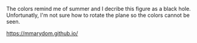 The colors remind me of summer and I decribe this figure as a black hole. Unfortunatly, I'm not sure how to rotate the plane so the colors cannot be seen.

https://mmarydom.github.io/
